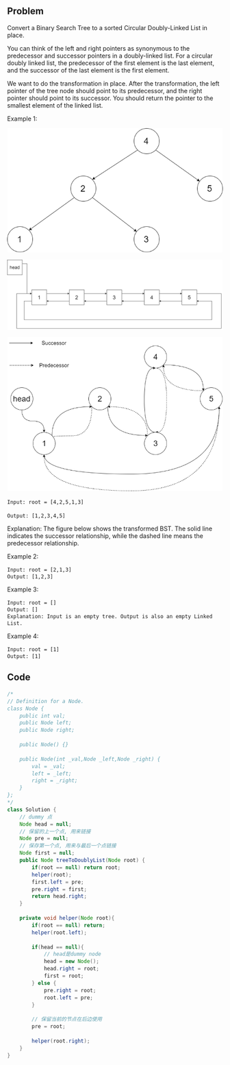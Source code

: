 ## Problem

Convert a Binary Search Tree to a sorted Circular Doubly-Linked List in place.

You can think of the left and right pointers as synonymous to the predecessor and successor pointers in a doubly-linked list. For a circular doubly linked list, the predecessor of the first element is the last element, and the successor of the last element is the first element.

We want to do the transformation in place. After the transformation, the left pointer of the tree node should point to its predecessor, and the right pointer should point to its successor. You should return the pointer to the smallest element of the linked list.

Example 1:

![image tooltip here](./assets/426-1.png)

![image tooltip here](./assets/426-2.png)

![image tooltip here](./assets/426-3.png)

```
Input: root = [4,2,5,1,3]

Output: [1,2,3,4,5]
```

Explanation: The figure below shows the transformed BST. The solid line indicates the successor relationship, while the dashed line means the predecessor relationship.

Example 2:

```
Input: root = [2,1,3]
Output: [1,2,3]
```

Example 3:

```
Input: root = []
Output: []
Explanation: Input is an empty tree. Output is also an empty Linked List.
```

Example 4:

```
Input: root = [1]
Output: [1]
```

## Code

```java
/*
// Definition for a Node.
class Node {
    public int val;
    public Node left;
    public Node right;

    public Node() {}

    public Node(int _val,Node _left,Node _right) {
        val = _val;
        left = _left;
        right = _right;
    }
};
*/
class Solution {
    // dummy 点
    Node head = null;
    // 保留的上一个点, 用来链接
    Node pre = null;
    // 保存第一个点, 用来与最后一个点链接
    Node first = null;
    public Node treeToDoublyList(Node root) {
        if(root == null) return root;
        helper(root);
        first.left = pre;
        pre.right = first;
        return head.right;
    }

    private void helper(Node root){
        if(root == null) return;
        helper(root.left);

        if(head == null){
            // head是dummy node
            head = new Node();
            head.right = root;
            first = root;
        } else {
            pre.right = root;
            root.left = pre;
        }

        // 保留当前的节点在后边使用
        pre = root;

        helper(root.right);
    }
}
```
